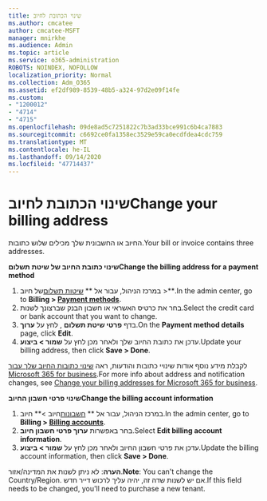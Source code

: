 ```yaml
---
title: שינוי הכתובת לחיוב
ms.author: cmcatee
author: cmcatee-MSFT
manager: mnirkhe
ms.audience: Admin
ms.topic: article
ms.service: o365-administration
ROBOTS: NOINDEX, NOFOLLOW
localization_priority: Normal
ms.collection: Adm_O365
ms.assetid: ef2df989-8539-48b5-a324-97d2e09f14fe
ms.custom:
- "1200012"
- "4714"
- "4715"
ms.openlocfilehash: 09de8ad5c7251822c7b3ad33bce991c6b4ca7883
ms.sourcegitcommit: c6692ce0fa1358ec3529e59ca0ecdfdea4cdc759
ms.translationtype: MT
ms.contentlocale: he-IL
ms.lasthandoff: 09/14/2020
ms.locfileid: "47714437"
---
```

# <a name="change-your-billing-address"></a><span data-ttu-id="47cc6-102">שינוי הכתובת לחיוב</span><span class="sxs-lookup"><span data-stu-id="47cc6-102">Change your billing address</span></span>

<span data-ttu-id="47cc6-103">החיוב או החשבונית שלך מכילים שלוש כתובות.</span><span class="sxs-lookup"><span data-stu-id="47cc6-103">Your bill or invoice contains three addresses.</span></span>

<span data-ttu-id="47cc6-104">**שינוי כתובת החיוב של שיטת תשלום**</span><span class="sxs-lookup"><span data-stu-id="47cc6-104">**Change the billing address for a payment method**</span></span>

1. <span data-ttu-id="47cc6-105">במרכז הניהול, עבור אל \*\* [שיטות תשלום](https://go.microsoft.com/fwlink/p/?linkid=2018806)של חיוב >\*\*.</span><span class="sxs-lookup"><span data-stu-id="47cc6-105">In the admin center, go to **Billing > [Payment methods](https://go.microsoft.com/fwlink/p/?linkid=2018806)**.</span></span>
2. <span data-ttu-id="47cc6-106">בחר את כרטיס האשראי או חשבון הבנק שברצונך לשנות.</span><span class="sxs-lookup"><span data-stu-id="47cc6-106">Select the credit card or bank account that you want to change.</span></span>
3. <span data-ttu-id="47cc6-107">בדף **פרטי שיטת תשלום** , לחץ על **ערוך**.</span><span class="sxs-lookup"><span data-stu-id="47cc6-107">On the **Payment method details** page, click **Edit**.</span></span>
4. <span data-ttu-id="47cc6-108">עדכן את כתובת החיוב שלך ולאחר מכן לחץ על **שמור > ביצוע**.</span><span class="sxs-lookup"><span data-stu-id="47cc6-108">Update your billing address, then click **Save > Done**.</span></span>

<span data-ttu-id="47cc6-109">לקבלת מידע נוסף אודות שינויי כתובות והודעות, ראה [שינוי כתובות החיוב שלך עבור Microsoft 365 for business](https://docs.microsoft.com/microsoft-365/commerce/billing-and-payments/change-your-billing-addresses?view=o365-worldwide).</span><span class="sxs-lookup"><span data-stu-id="47cc6-109">For more info about address and notification changes, see [Change your billing addresses for Microsoft 365 for business](https://docs.microsoft.com/microsoft-365/commerce/billing-and-payments/change-your-billing-addresses?view=o365-worldwide).</span></span>

<span data-ttu-id="47cc6-110">**שינוי פרטי חשבון החיוב**</span><span class="sxs-lookup"><span data-stu-id="47cc6-110">**Change the billing account information**</span></span>

1. <span data-ttu-id="47cc6-111">במרכז הניהול, עבור אל \*\* [חשבונות](https://admin.microsoft.com/Adminportal/Home?source=applauncher#/BillingAccounts/billing-accounts)חיוב >\*\* חיוב.</span><span class="sxs-lookup"><span data-stu-id="47cc6-111">In the admin center, go to **Billing > [Billing accounts](https://admin.microsoft.com/Adminportal/Home?source=applauncher#/BillingAccounts/billing-accounts)**.</span></span>
2. <span data-ttu-id="47cc6-112">בחר באפשרות **ערוך פרטי חשבון חיוב**.</span><span class="sxs-lookup"><span data-stu-id="47cc6-112">Select **Edit billing account information**.</span></span>
3. <span data-ttu-id="47cc6-113">עדכן את פרטי חשבון החיוב ולאחר מכן לחץ על **שמור > ביצוע**.</span><span class="sxs-lookup"><span data-stu-id="47cc6-113">Update the billing account information, then click **Save > Done**.</span></span>

<span data-ttu-id="47cc6-114">**הערה**: לא ניתן לשנות את המדינה/אזור.</span><span class="sxs-lookup"><span data-stu-id="47cc6-114">**Note**: You can't change the Country/Region.</span></span> <span data-ttu-id="47cc6-115">אם יש לשנות שדה זה, יהיה עליך לרכוש דייר חדש.</span><span class="sxs-lookup"><span data-stu-id="47cc6-115">If this field needs to be changed, you'll need to purchase a new tenant.</span></span>

